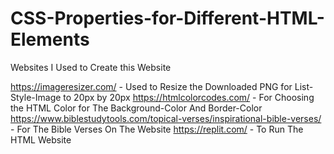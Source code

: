 # CSS-Properties-for-Different-HTML-Elements

Websites I Used to Create this Website

https://imageresizer.com/ - Used to Resize the Downloaded PNG for List-Style-Image to 20px by 20px
https://htmlcolorcodes.com/ - For Choosing the HTML Color for The Background-Color And Border-Color
https://www.biblestudytools.com/topical-verses/inspirational-bible-verses/ - For The Bible Verses On The Website
https://replit.com/ - To Run The HTML Website
